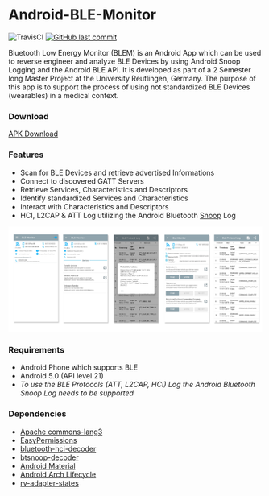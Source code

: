 # Android-BLE-Monitor
![TravisCI](https://travis-ci.org/mx0c/Android-BLE-Monitor.svg?branch=master "TravisCI")
[![GitHub last commit](https://img.shields.io/github/last-commit/mx0c/Android-BLE-Monitor.svg)]() 

Bluetooth Low Energy Monitor (BLEM) is an Android App which can be used to reverse engineer and analyze BLE Devices by using Android Snoop Logging and the Android BLE API. It is developed as part of a 2 Semester long Master Project at the University Reutlingen, Germany. The purpose of this app is to support the process of using not standardized BLE Devices (wearables) in a medical context.
### Download
<a href="https://github.com/mx0c/Android-BLE-Monitor/releases/">APK Download</a>

### Features
- Scan for BLE Devices and retrieve advertised Informations
- Connect to discovered GATT Servers
- Retrieve Services, Characteristics and Descriptors
- Identify standardized Services and Characteristics
- Interact with Characteristics and Descriptors
- HCI, L2CAP & ATT Log utilizing the Android Bluetooth [Snoop](https://tools.ietf.org/html/rfc1761) Log 

![alt text](./img/pics.png)

### Requirements
- Android Phone which supports BLE
- Android 5.0 (API level 21)
- _To use the BLE Protocols (ATT, L2CAP, HCI) Log the Android Bluetooth Snoop Log needs to be supported_

### Dependencies
- [Apache commons-lang3](https://github.com/apache/commons-lang)
- [EasyPermissions](https://github.com/googlesamples/easypermissions)
- [bluetooth-hci-decoder](https://github.com/bertrandmartel/bluetooth-hci-decoder)
- [btsnoop-decoder](https://github.com/bertrandmartel/btsnoop-decoder)
- [Android Material](https://material.io/develop/android)
- [Android Arch Lifecycle](https://developer.android.com/reference/android/arch/lifecycle/package-summary)
- [rv-adapter-states](https://github.com/rockerhieu/rv-adapter-states)
